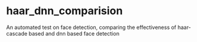 # haar_dnn_comparision
An automated test on face detection, comparing the effectiveness of haar-cascade based and dnn based face detection
